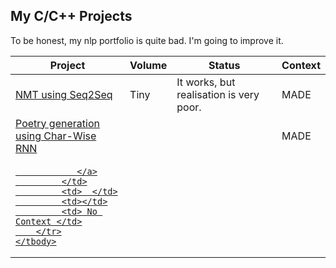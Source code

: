 ## My C/C++ Projects

To be honest, my nlp portfolio is quite bad. I'm going to improve it.

<table>
    <thead>
        <tr>
            <th>Project</th>
            <th>Volume</th>
            <th>Status</th>
            <th>Context</th>
        </tr>
    </thead>
    <tbody>
        <tr>
            <td>
                <a href="https://github.com/roman-4erkasov/nlp_work/blob/main/MADE/NLP_Lab02/Lab2_NMT.ipynb">
                  NMT using Seq2Seq
                </a>
             </td>
             <td> Tiny </td>
             <td>It works, but realisation is very poor.</td>
             <td> MADE </td>
        </tr>
        <tr>
            <td>
                <a href="https://github.com/roman-4erkasov/nlp_work/blob/main/MADE/NLP_Lab01/Lab01_Poetry_generation.ipynb">
                  Poetry generation using Char-Wise RNN
                </a>
             </td>
             <td>  </td>
             <td></td>
             <td> MADE </td>
        </tr>
         <tr>
            <td>
                <a href="0">
                  
                </a>
             </td>
             <td>  </td>
             <td></td>
             <td> No Context </td>
        </tr>
    </tbody>
</table>
